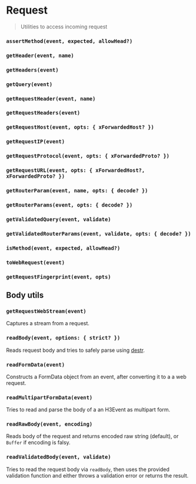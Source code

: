 # Request

> Utilities to access incoming request

<!-- automd:jsdocs src="../src/utils/request.ts" -->

### `assertMethod(event, expected, allowHead?)`

### `getHeader(event, name)`

### `getHeaders(event)`

### `getQuery(event)`

### `getRequestHeader(event, name)`

### `getRequestHeaders(event)`

### `getRequestHost(event, opts: { xForwardedHost? })`

### `getRequestIP(event)`

### `getRequestProtocol(event, opts: { xForwardedProto? })`

### `getRequestURL(event, opts: { xForwardedHost?, xForwardedProto? })`

### `getRouterParam(event, name, opts: { decode? })`

### `getRouterParams(event, opts: { decode? })`

### `getValidatedQuery(event, validate)`

### `getValidatedRouterParams(event, validate, opts: { decode? })`

### `isMethod(event, expected, allowHead?)`

### `toWebRequest(event)`

<!-- /automd -->

<!-- automd:jsdocs src="../src/utils/fingerprint.ts" -->

### `getRequestFingerprint(event, opts)`

<!-- /automd -->

## Body utils

<!-- automd:jsdocs src="../src/utils/body.ts" -->

### `getRequestWebStream(event)`

Captures a stream from a request.

### `readBody(event, options: { strict? })`

Reads request body and tries to safely parse using [destr](https://github.com/unjs/destr).

### `readFormData(event)`

Constructs a FormData object from an event, after converting it to a a web request.

### `readMultipartFormData(event)`

Tries to read and parse the body of a an H3Event as multipart form.

### `readRawBody(event, encoding)`

Reads body of the request and returns encoded raw string (default), or `Buffer` if encoding is falsy.

### `readValidatedBody(event, validate)`

Tries to read the request body via `readBody`, then uses the provided validation function and either throws a validation error or returns the result.

<!-- /automd -->

